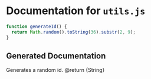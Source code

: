 # Documentation for `utils.js`

```javascript
function generateId() {
  return Math.random().toString(36).substr(2, 9);
}
```

## Generated Documentation

Generates a random id. @return {String}
